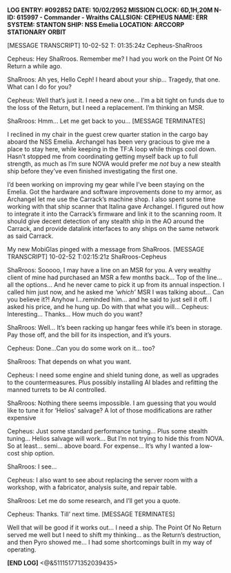 **LOG ENTRY: #092852
DATE: 10/02/2952
MISSION CLOCK: 6D,1H,20M
N-ID: 615997 - Commander - Wraiths
CALLSIGN: CEPHEUS 
NAME: ERR 
SYSTEM: STANTON
SHIP: NSS Emelia
LOCATION: ARCCORP STATIONARY ORBIT**

[MESSAGE TRANSCRIPT] 10-02-52 T: 01:35:24z Cepheus-ShaRroos

Cepheus: Hey ShaRroos. Remember me? I had you work on the Point Of No Return a while ago.

ShaRroos: Ah yes, Hello Ceph! I heard about your ship… Tragedy, that one. What can I do for you?

Cepheus: Well that’s just it. I need a new one… I’m a bit tight on funds due to the loss of the Return, but I need a replacement. I’m thinking an MSR. 

ShaRroos: Hmm… Let me get back to you…
[MESSAGE TERMINATES]

I reclined in my chair in the guest crew quarter station in the cargo bay aboard the NSS Emelia. Archangel has been very gracious to give me a place to stay here, while keeping in the TF:A loop while things cool down. Hasn’t stopped me from coordinating getting myself back up to full strength, as much as I’m sure NOVA would prefer me *not* buy a new stealth ship before they’ve even finished investigating the first one. 

I’d been working on improving my gear while I’ve been staying on the Emelia. Got the hardware and software improvements done to my armor, as Archangel let me use the Carrack’s machine shop. I also spent some time working with that ship scanner that Italina gave Archangel. I figured out how to integrate it into the Carrack’s firmware and link it to the scanning room. It should give decent detection of any stealth ship in the AO around the Carrack, and provide datalink interfaces to any ships on the same network as said Carrack.



My new MobiGlas pinged with a message from ShaRroos. 
[MESSAGE TRANSCRIPT] 10-02-52 T:02:15:21z ShaRroos-Cepheus

ShaRroos: Sooooo, I may have a line on an MSR for you. A very wealthy client of mine had purchased an MSR a few months back… Top of the line… all the options… And he never came to pick it up from its annual inspection. I called him just now, and he asked me *’which’* MSR I was talking about… Can you believe it?!
Anyhow I…reminded him… and he said to just sell it off. I asked his price, and he hung up. Do with that what you will…
Cepheus: Interesting… Thanks… How much do you want?

ShaRroos: Well… It’s been racking up hangar fees while it’s been in storage. Pay those off, and the bill for its inspection, and it’s yours.

Cepheus: Done…Can you do some work on it… too?

ShaRroos: That depends on what you want.

Cepheus: I need some engine and shield tuning done, as well as upgrades to the countermeasures. Plus possibly installing AI blades and refitting the manned turrets to be AI controlled.

ShaRroos: Nothing there seems impossible. I am guessing that you would like to tune it for ‘Helios' salvage? A lot of those modifications are rather expensive

Cepheus: Just some standard performance tuning… Plus some stealth tuning… Helios salvage will work… But I’m not trying to hide this from NOVA. So at least… semi… above board. For expense… It’s why I wanted a low-cost ship option.

ShaRroos: I see… 

Cepheus: I also want to see about replacing the server room with a workshop, with a fabricator, analysis suite, and repair table. 

ShaRroos: Let me do some research, and I’ll get you a quote.

Cepheus: Thanks. Till’ next time.
[MESSAGE TERMINATES]

Well that will be good if it works out… I need a ship. The Point Of No Return served me well but I need to shift my thinking… as the Return’s destruction, and then Pyro showed me… I had some shortcomings built in my way of operating. 

**[END LOG]**
<@&511151771352039435>
